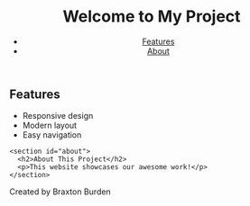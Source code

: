 <!DOCTYPE html>
<html lang="en">
<head>
  <meta charset="UTF-8" />
  <meta name="viewport" content="width=device-width, initial-scale=1.0" />
  <title>My Cool Website</title>
  <link rel="stylesheet" href="css/style.css" />
</head>
<body>
  <header>
    <h1>Welcome to My Project</h1>
    <nav>
      <ul>
        <li><a href="#features">Features</a></li>
        <li><a href="#about">About</a></li>
      </ul>
    </nav>
  </header>

  <main>
    <section id="features">
      <h2>Features</h2>
      <ul>
        <li>Responsive design</li>
        <li>Modern layout</li>
        <li>Easy navigation</li>
      </ul>
    </section>

    <section id="about">
      <h2>About This Project</h2>
      <p>This website showcases our awesome work!</p>
    </section>
  </main>

  <footer>
    <p>Created by Braxton Burden</p>
  </footer>

  <script src="js/script.js"></script>
</body>
</html>

